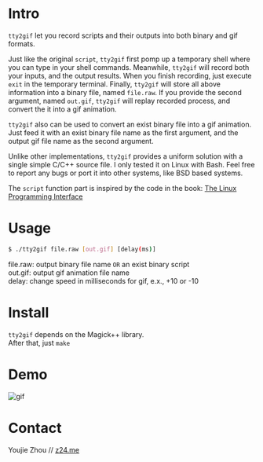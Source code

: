 # Intro #

`tty2gif` let you record scripts and their outputs into both binary and
gif formats.  

Just like the original `script`, `tty2gif` first pomp up a temporary
shell where you can type in your shell commands. Meanwhile, `tty2gif`
will record both your inputs, and the output results. When you finish
recording, just execute `exit` in the temporary terminal. Finally,
`tty2gif` will store all above information into a binary file, named
`file.raw`. If you provide the second argument, named `out.gif`,
`tty2gif` will replay recorded process, and convert the it into a gif
animation.

`tty2gif` also can be used to convert an exist binary file into a gif
animation. Just feed it with an exist binary file name as the first
argument, and the output gif file name as the second argument.

Unlike other implementations, `tty2gif` provides a uniform solution
with a single simple C/C++ source file. I only tested it on Linux with
Bash. Feel free to report any bugs or port it into other systems, like
BSD based systems.

The `script` function part is inspired by the code in the book:
[The Linux Programming Interface](http://www.man7.org/tlpi/)

# Usage #

```sh
$ ./tty2gif file.raw [out.gif] [delay(ms)]
```

file.raw: output binary file name `OR` an exist binary script  
out.gif: output gif animation file name  
delay: change speed in milliseconds for gif, e.x., +10 or -10

# Install #

`tty2gif` depends on the Magick++ library.  
After that, just `make`

# Demo #

![gif](http://i.imgur.com/kjoNrBT.gif)

# Contact #

Youjie Zhou // [z24.me](http://z24.me)
